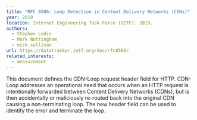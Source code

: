 ```yaml
---
title: "RFC 8586: Loop Detection in Content Delivery Networks (CDNs)"
year: 2019
location: Internet Engineering Task Force (IETF). 2019.
authors:
  - Stephen Ludin
  - Mark Nottingham
  - nick-sullivan
url: https://datatracker.ietf.org/doc/rfc8586/
related_interests:
  - measurement
---
```


This document defines the CDN-Loop request header field for HTTP. CDN-Loop addresses an operational need that occurs when an HTTP request is intentionally forwarded between Content Delivery Networks (CDNs), but is then accidentally or maliciously re-routed back into the original CDN causing a non-terminating loop.  The new header field can be used to identify the error and terminate the loop.
